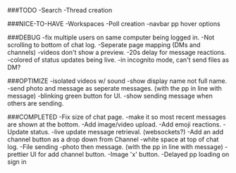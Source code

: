 ###TODO
-Search
-Thread creation


###NICE-TO-HAVE
-Workspaces
-Poll creation
-navbar pp hover options


###DEBUG
-fix multiple users on same computer being logged in.
-Not scrolling to bottom of chat log.
-Seperate page mapping (DMs and channels)
-videos don't show a preview.
-20s delay for message reactions.
-colored of status updates being live.
-in incognito mode, can't send files as DM?


###OPTIMIZE
-isolated videos w/ sound
-show display name not full name.
-send photo and message as seperate messages. (with the pp in line with message)
-blinking green button for UI.
-show sending message when others are sending.


###COMPLETED
-Fix size of chat page.
-make it so most recent messages are shown at the bottom.
-Add image/video upload.
-Add emoji reactions.
-Update status.
-live update message retrieval. (websockets?)
-Add an add channel button as a drop down from Channel
-white space at top of chat log.
-File sending
-photo then message.  (with the pp in line with message)
-prettier UI for add channel button.
-Image 'x' button.
-Delayed pp loading on sign in
